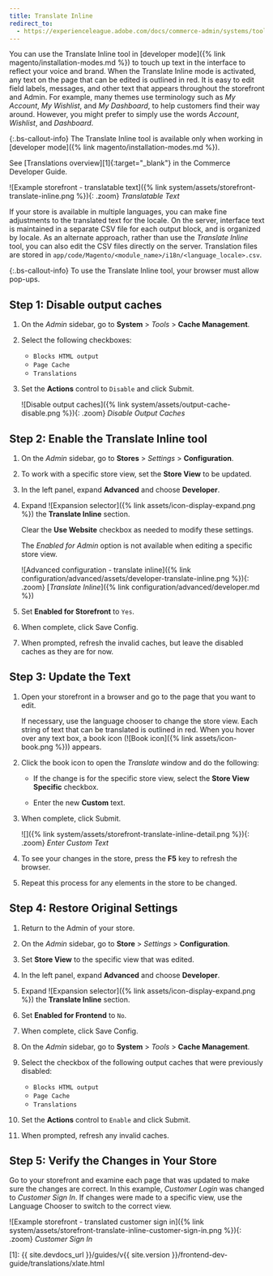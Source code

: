 ```yaml
---
title: Translate Inline
redirect_to:
  - https://experienceleague.adobe.com/docs/commerce-admin/systems/tools/developer-tools.html#translate-inline
---
```


You can use the Translate Inline tool in [developer mode]({% link magento/installation-modes.md %}) to touch up text in the interface to reflect your voice and brand. When the Translate Inline mode is activated, any text on the page that can be edited is outlined in red. It is easy to edit field labels, messages, and other text that appears throughout the storefront and Admin. For example, many themes use terminology such as _My Account_, _My Wishlist_, and _My Dashboard_, to help customers find their way around. However, you might prefer to simply use the words _Account_, _Wishlist_, and _Dashboard_.

{:.bs-callout-info}
The Translate Inline tool is available only when working in [developer mode]({% link magento/installation-modes.md %}).

See [Translations overview][1]{:target="_blank"} in the Commerce Developer Guide.

![Example storefront - translatable text]({% link system/assets/storefront-translate-inline.png %}){: .zoom}
_Translatable Text_

If your store is available in multiple languages, you can make fine adjustments to the translated text for the locale. On the server, interface text is maintained in a separate CSV file for each output block, and is organized by locale. As an alternate approach, rather than use the _Translate Inline_ tool, you can also edit the CSV files directly on the server. Translation files are stored in `app/code/Magento/<module_name>/i18n/<language_locale>.csv`.

{:.bs-callout-info}
To use the Translate Inline tool, your browser must allow pop-ups.

## Step 1: Disable output caches

1. On the _Admin_ sidebar, go to **System** > _Tools_ > **Cache Management**.

1. Select the following checkboxes:

    - `Blocks HTML output`
    - `Page Cache`
    - `Translations`

1. Set the **Actions** control to `Disable` and click <span class="btn">Submit</span>.

    ![Disable output caches]({% link system/assets/output-cache-disable.png %}){: .zoom}
    _Disable Output Caches_

## Step 2: Enable the Translate Inline tool

1. On the _Admin_ sidebar, go to **Stores** > _Settings_ > **Configuration**.

1. To work with a specific store view, set the **Store View** to be updated.

1. In the left panel, expand **Advanced** and choose **Developer**.

1. Expand ![Expansion selector]({% link assets/icon-display-expand.png %}) the **Translate Inline** section.

    Clear the **Use Website** checkbox as needed to modify these settings.

    The _Enabled for Admin_ option is not available when editing a specific store view.

    ![Advanced configuration - translate inline]({% link configuration/advanced/assets/developer-translate-inline.png %}){: .zoom}
    [_Translate Inline_]({% link configuration/advanced/developer.md %})

1. Set **Enabled for Storefront** to `Yes`.

1. When complete, click <span class="btn">Save Config</span>.

1. When prompted, refresh the invalid caches, but leave the disabled caches as they are for now.

## Step 3: Update the Text

1. Open your storefront in a browser and go to the page that you want to edit.

   If necessary, use the language chooser to change the store view. Each string of text that can be translated is outlined in red. When you hover over any text box, a book icon (![Book icon]({% link assets/icon-book.png %})) appears.

1. Click the book icon to open the _Translate_ window and do the following:

    - If the change is for the specific store view, select the **Store View Specific** checkbox.

    - Enter the new **Custom** text.

1. When complete, click <span class="btn">Submit</span>.

    ![]({% link system/assets/storefront-translate-inline-detail.png %}){: .zoom}
    _Enter Custom Text_

1. To see your changes in the store, press the **F5** key to refresh the browser.

1. Repeat this process for any elements in the store to be changed.

## Step 4: Restore Original Settings

1. Return to the Admin of your store.

1. On the _Admin_ sidebar, go to **Store** > _Settings_ > **Configuration**.

1. Set **Store View** to the specific view that was edited.

1. In the left panel, expand **Advanced** and choose **Developer**.

1. Expand ![Expansion selector]({% link assets/icon-display-expand.png %}) the **Translate Inline** section.

1. Set **Enabled for Frontend** to `No`.

1. When complete, click <span class="btn">Save Config</span>.

1. On the _Admin_ sidebar, go to **System** > _Tools_ > **Cache Management**.

1. Select the checkbox of the following output caches that were previously disabled:

    - `Blocks HTML output`
    - `Page Cache`
    - `Translations`

1. Set the **Actions** control to `Enable` and click <span class="btn">Submit</span>.

1. When prompted, refresh any invalid caches.

## Step 5: Verify the Changes in Your Store

Go to your storefront and examine each page that was updated to make sure the changes are correct. In this example, _Customer Login_ was changed to _Customer Sign In_. If changes were made to a specific view, use the Language Chooser to switch to the correct view.

![Example storefront - translated customer sign in]({% link system/assets/storefront-translate-inline-customer-sign-in.png %}){: .zoom}
_Customer Sign In_

[1]: {{ site.devdocs_url }}/guides/v{{ site.version }}/frontend-dev-guide/translations/xlate.html
